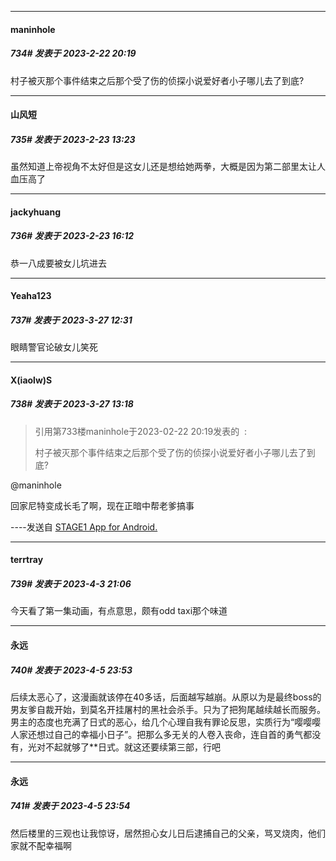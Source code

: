 
*****

####  maninhole  
##### 734#       发表于 2023-2-22 20:19

村子被灭那个事件结束之后那个受了伤的侦探小说爱好者小子哪儿去了到底?


*****

####  山风短  
##### 735#       发表于 2023-2-23 13:23

虽然知道上帝视角不太好但是这女儿还是想给她两拳，大概是因为第二部里太让人血压高了


*****

####  jackyhuang  
##### 736#       发表于 2023-2-23 16:12

恭一八成要被女儿坑进去

*****

####  Yeaha123  
##### 737#       发表于 2023-3-27 12:31

眼睛警官论破女儿笑死


*****

####  X(iaolw)S  
##### 738#       发表于 2023-3-27 13:18

<blockquote>引用第733楼maninhole于2023-02-22 20:19发表的  :

村子被灭那个事件结束之后那个受了伤的侦探小说爱好者小子哪儿去了到底?</blockquote>
@maninhole

回家尼特变成长毛了啊，现在正暗中帮老爹搞事

----发送自 [STAGE1 App for Android.](http://stage1.5j4m.com/?1.37)

*****

####  terrtray  
##### 739#       发表于 2023-4-3 21:06

今天看了第一集动画，有点意思，颇有odd taxi那个味道


*****

####  永远  
##### 740#       发表于 2023-4-5 23:53

后续太恶心了，这漫画就该停在40多话，后面越写越崩。从原以为是最终boss的男友爹自裁开始，到莫名开挂屠村的黑社会杀手。只为了把狗尾越续越长而服务。男主的态度也充满了日式的恶心，给几个心理自我有罪论反思，实质行为“嘤嘤嘤人家还想过自己的幸福小日子”。把那么多无关的人卷入丧命，连自首的勇气都没有，光对不起就够了**日式。就这还要续第三部，行吧

*****

####  永远  
##### 741#       发表于 2023-4-5 23:54

然后楼里的三观也让我惊讶，居然担心女儿日后逮捕自己的父亲，骂叉烧肉，他们家就不配幸福啊

